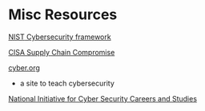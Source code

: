 # Misc Resources

[NIST](https://www.nist.gov/cyberframework)[ Cybersecurity framework](https://www.nist.gov/cyberframework)

[CISA Supply Chain Compromise](https://www.cisa.gov/supply-chain-compromise)

[cyber.org](https://cyber.org/)

*  a site to teach cybersecurity

[National Initiative for Cyber Security Careers and Studies ](https://niccs.cisa.gov/workforce-development/cyber-career-pathways)



